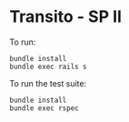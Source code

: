# Transito - SP II

To run:

```shell
bundle install
bundle exec rails s
```

To run the test suite:

```shell
bundle install
bundle exec rspec
```